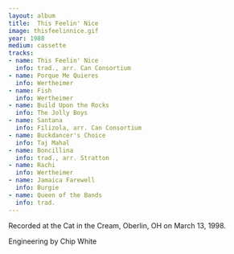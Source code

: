 ```yaml
---
layout: album
title:  This Feelin' Nice
image: thisfeelinnice.gif
year: 1988
medium: cassette
tracks:
- name: This Feelin' Nice
  info: trad., arr. Can Consortium
- name: Porque Me Quieres
  info: Wertheimer
- name: Fish
  info: Wertheimer
- name: Build Upon the Rocks
  info: The Jolly Boys
- name: Santana
  info: Filizola, arr. Can Consortium
- name: Buckdancer's Choice
  info: Taj Mahal
- name: Boncillina
  info: trad., arr. Stratton
- name: Rachi
  info: Wertheimer
- name: Jamaica Farewell
  info: Burgie
- name: Queen of the Bands
  info: trad.
---
```

Recorded at the Cat in the Cream, Oberlin, OH on March 13, 1998.

Engineering by Chip White
